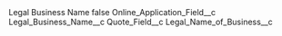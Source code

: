 <?xml version="1.0" encoding="UTF-8"?>
<CustomMetadata xmlns="http://soap.sforce.com/2006/04/metadata" xmlns:xsi="http://www.w3.org/2001/XMLSchema-instance" xmlns:xsd="http://www.w3.org/2001/XMLSchema">
    <label>Legal Business Name</label>
    <protected>false</protected>
    <values>
        <field>Online_Application_Field__c</field>
        <value xsi:type="xsd:string">Legal_Business_Name__c</value>
    </values>
    <values>
        <field>Quote_Field__c</field>
        <value xsi:type="xsd:string">Legal_Name_of_Business__c</value>
    </values>
</CustomMetadata>
